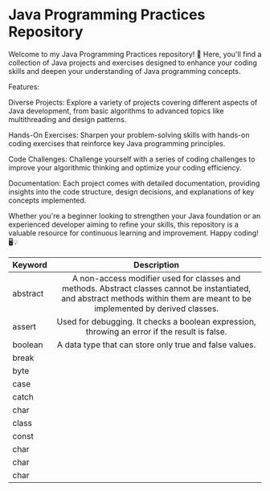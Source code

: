 # Java Programming Practices Repository

Welcome to my Java Programming Practices repository! 🚀 Here, you'll find a collection of Java projects and exercises designed to enhance your coding skills and deepen your understanding of Java programming concepts.

Features:

Diverse Projects: Explore a variety of projects covering different aspects of Java development, from basic algorithms to advanced topics like multithreading and design patterns.

Hands-On Exercises: Sharpen your problem-solving skills with hands-on coding exercises that reinforce key Java programming principles.

Code Challenges: Challenge yourself with a series of coding challenges to improve your algorithmic thinking and optimize your coding efficiency.

Documentation: Each project comes with detailed documentation, providing insights into the code structure, design decisions, and explanations of key concepts implemented.

Whether you're a beginner looking to strengthen your Java foundation or an experienced developer aiming to refine your skills, this repository is a valuable resource for continuous learning and improvement. Happy coding! 🖥️💡


| Keyword        | Description   |
| -------------- |:-------------:|
| abstract       | A non-access modifier used for classes and methods. Abstract classes cannot be instantiated, and abstract methods within them are meant to be implemented by derived classes. |
| assert         | Used for debugging. It checks a boolean expression, throwing an error if the result is false. |
| boolean        | A data type that can store only true and false values. |
| break          |               |
| byte           |               |
| case           |               |
| catch          |               |
| char           |               |
| class          |               |
| const          |               |
| char           |               |
| char           |               |
| char           |               |